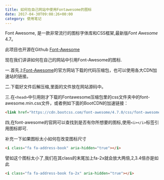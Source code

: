 ```yaml
---
title: 如何在自己网站中使用Fontawesome的图标
date: 2017-04-30T09:08:26+00:00
category: 使用笔记
---
```

Font Awesome, 是一款非常流行的图标字体库和CSS框架,最新版<em>Font Awesome</em> 4.7。

此项目也开源在Github <a href="https://github.com/FortAwesome/Font-Awesome">Font-Awesome</a>

现在我们讲讲如何在自己的网站中引用Font-Awesome的图标.

一.首先上<a href="http://fontawesome.io/">Font-Awesome</a>的官方网站下载的代码压缩包，也可以使用各大CDN加速站的链接。

二.下载好文件后解压缩,里面的文件放在网站源码中。

三.在`<head>`中引用刚才下载的Fontawesome压缩包里的css文件夹中的font-awesome.min.css文件，或者例如下面的BootCDN的加速链接：

```HTML
<link href="https://cdn.bootcss.com/font-awesome/4.7.0/css/font-awesome.min.css" rel="stylesheet">
```

四,在font-awesome的官网可以查找到是否有你所想要的图标,使用`<i></i>`标签引用图标即可.

补充一下如果图标太小如何在改变图标尺寸

```html
<i class="fa fa-address-book" aria-hidden="true"></i>
```

譬如这个图标太小了,我们在其class的末尾加上fa-2x就会放大两倍,2,3.4倍亦是如此

```html
<i class="fa fa-address-book fa-2x" aria-hidden="true"></i>
```
